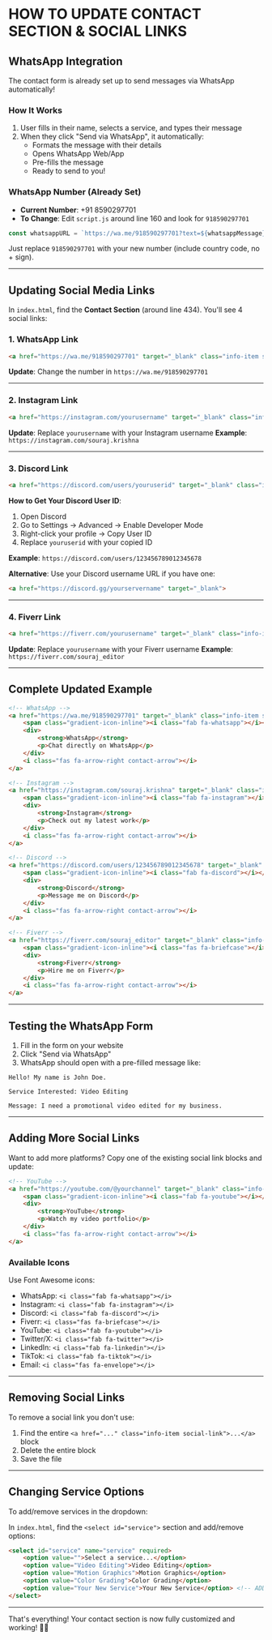 # HOW TO UPDATE CONTACT SECTION & SOCIAL LINKS

## WhatsApp Integration

The contact form is already set up to send messages via WhatsApp automatically!

### How It Works
1. User fills in their name, selects a service, and types their message
2. When they click "Send via WhatsApp", it automatically:
   - Formats the message with their details
   - Opens WhatsApp Web/App
   - Pre-fills the message
   - Ready to send to you!

### WhatsApp Number (Already Set)
- **Current Number**: +91 8590297701
- **To Change**: Edit `script.js` around line 160 and look for `918590297701`

```javascript
const whatsappURL = `https://wa.me/918590297701?text=${whatsappMessage}`;
```

Just replace `918590297701` with your new number (include country code, no + sign).

---

## Updating Social Media Links

In `index.html`, find the **Contact Section** (around line 434). You'll see 4 social links:

### 1. WhatsApp Link
```html
<a href="https://wa.me/918590297701" target="_blank" class="info-item social-link">
```
**Update**: Change the number in `https://wa.me/918590297701`

---

### 2. Instagram Link
```html
<a href="https://instagram.com/yourusername" target="_blank" class="info-item social-link">
```
**Update**: Replace `yourusername` with your Instagram username
**Example**: `https://instagram.com/souraj.krishna`

---

### 3. Discord Link
```html
<a href="https://discord.com/users/youruserid" target="_blank" class="info-item social-link">
```
**How to Get Your Discord User ID**:
1. Open Discord
2. Go to Settings → Advanced → Enable Developer Mode
3. Right-click your profile → Copy User ID
4. Replace `youruserid` with your copied ID

**Example**: `https://discord.com/users/123456789012345678`

**Alternative**: Use your Discord username URL if you have one:
```html
<a href="https://discord.gg/yourservername" target="_blank">
```

---

### 4. Fiverr Link
```html
<a href="https://fiverr.com/yourusername" target="_blank" class="info-item social-link">
```
**Update**: Replace `yourusername` with your Fiverr username
**Example**: `https://fiverr.com/souraj_editor`

---

## Complete Updated Example

```html
<!-- WhatsApp -->
<a href="https://wa.me/918590297701" target="_blank" class="info-item social-link">
    <span class="gradient-icon-inline"><i class="fab fa-whatsapp"></i></span>
    <div>
        <strong>WhatsApp</strong>
        <p>Chat directly on WhatsApp</p>
    </div>
    <i class="fas fa-arrow-right contact-arrow"></i>
</a>

<!-- Instagram -->
<a href="https://instagram.com/souraj.krishna" target="_blank" class="info-item social-link">
    <span class="gradient-icon-inline"><i class="fab fa-instagram"></i></span>
    <div>
        <strong>Instagram</strong>
        <p>Check out my latest work</p>
    </div>
    <i class="fas fa-arrow-right contact-arrow"></i>
</a>

<!-- Discord -->
<a href="https://discord.com/users/123456789012345678" target="_blank" class="info-item social-link">
    <span class="gradient-icon-inline"><i class="fab fa-discord"></i></span>
    <div>
        <strong>Discord</strong>
        <p>Message me on Discord</p>
    </div>
    <i class="fas fa-arrow-right contact-arrow"></i>
</a>

<!-- Fiverr -->
<a href="https://fiverr.com/souraj_editor" target="_blank" class="info-item social-link">
    <span class="gradient-icon-inline"><i class="fas fa-briefcase"></i></span>
    <div>
        <strong>Fiverr</strong>
        <p>Hire me on Fiverr</p>
    </div>
    <i class="fas fa-arrow-right contact-arrow"></i>
</a>
```

---

## Testing the WhatsApp Form

1. Fill in the form on your website
2. Click "Send via WhatsApp"
3. WhatsApp should open with a pre-filled message like:

```
Hello! My name is John Doe.

Service Interested: Video Editing

Message: I need a promotional video edited for my business.
```

---

## Adding More Social Links

Want to add more platforms? Copy one of the existing social link blocks and update:

```html
<!-- YouTube -->
<a href="https://youtube.com/@yourchannel" target="_blank" class="info-item social-link">
    <span class="gradient-icon-inline"><i class="fab fa-youtube"></i></span>
    <div>
        <strong>YouTube</strong>
        <p>Watch my video portfolio</p>
    </div>
    <i class="fas fa-arrow-right contact-arrow"></i>
</a>
```

### Available Icons
Use Font Awesome icons:
- WhatsApp: `<i class="fab fa-whatsapp"></i>`
- Instagram: `<i class="fab fa-instagram"></i>`
- Discord: `<i class="fab fa-discord"></i>`
- Fiverr: `<i class="fas fa-briefcase"></i>`
- YouTube: `<i class="fab fa-youtube"></i>`
- Twitter/X: `<i class="fab fa-twitter"></i>`
- LinkedIn: `<i class="fab fa-linkedin"></i>`
- TikTok: `<i class="fab fa-tiktok"></i>`
- Email: `<i class="fas fa-envelope"></i>`

---

## Removing Social Links

To remove a social link you don't use:
1. Find the entire `<a href="..." class="info-item social-link">...</a>` block
2. Delete the entire block
3. Save the file

---

## Changing Service Options

To add/remove services in the dropdown:

In `index.html`, find the `<select id="service">` section and add/remove options:

```html
<select id="service" name="service" required>
    <option value="">Select a service...</option>
    <option value="Video Editing">Video Editing</option>
    <option value="Motion Graphics">Motion Graphics</option>
    <option value="Color Grading">Color Grading</option>
    <option value="Your New Service">Your New Service</option> <!-- ADD HERE -->
</select>
```

---

That's everything! Your contact section is now fully customized and working! 📱✨
